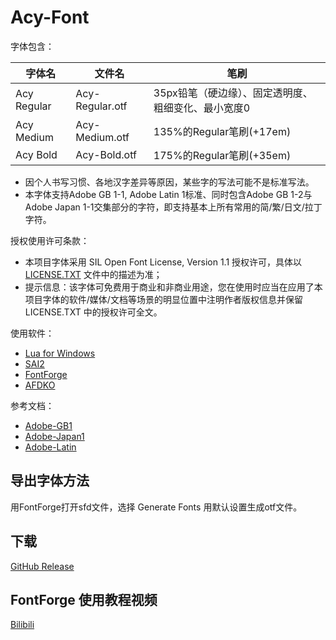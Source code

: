 # Acy-Font
字体包含：

|字体名|文件名|笔刷|
|-|-|-|
|Acy Regular|Acy-Regular.otf|35px铅笔（硬边缘）、固定透明度、粗细变化、最小宽度0|
|Acy Medium|Acy-Medium.otf|135%的Regular笔刷(+17em)|
|Acy Bold|Acy-Bold.otf|175%的Regular笔刷(+35em)|
* 因个人书写习惯、各地汉字差异等原因，某些字的写法可能不是标准写法。
* 本字体支持Adobe GB 1-1, Adobe Latin 1标准、同时包含Adobe GB 1-2与Adobe Japan 1-1交集部分的字符，即支持基本上所有常用的简/繁/日文/拉丁字符。

授权使用许可条款：
* 本项目字体采用 SIL Open Font License, Version 1.1 授权许可，具体以 [LICENSE.TXT](LICENSE.TXT) 文件中的描述为准；
* 提示信息：该字体可免费用于商业和非商业用途，您在使用时应当在应用了本项目字体的软件/媒体/文档等场景的明显位置中注明作者版权信息并保留 LICENSE.TXT 中的授权许可全文。

使用软件：
* [Lua for Windows](https://github.com/rjpcomputing/luaforwindows)
* [SAI2](https://www.systemax.jp)
* [FontForge](https://fontforge.github.io)
* [AFDKO](https://github.com/adobe-type-tools/afdko)

参考文档：
* [Adobe-GB1](https://github.com/adobe-type-tools/Adobe-GB1)
* [Adobe-Japan1](https://github.com/adobe-type-tools/Adobe-Japan1)
* [Adobe-Latin](https://github.com/adobe-type-tools/adobe-latin-charsets)

## 导出字体方法
用FontForge打开sfd文件，选择 Generate Fonts 用默认设置生成otf文件。

## 下载
[GitHub Release](https://github.com/lxfly2000/Acy-Font/releases)

## FontForge 使用教程视频
[Bilibili](https://www.bilibili.com/video/av22009352)
